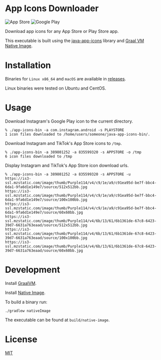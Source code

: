 App Icons Downloader
=====================

![App Store](https://www.apple.com/v/ios/app-store/d/images/overview/app_store_icon__fngcxe43zo2u_large.jpg)
![Google Play](https://www.gstatic.com/android/market_images/web/play_prism_hlock_2x.png)

Download app icons for any App Store or Play Store app. 

This executable is built using the [java-app-icons](https://github.com/petarov/java-app-icons) library and [Graal VM Native Image](https://www.graalvm.org/reference-manual/native-image).

# Installation

Binaries for `Linux x86_64` and `macOS` are available in [releases](https://github.com/petarov/java-app-icons-bin/releases).

Linux binaries were tested on Ubuntu and CentOS.

# Usage

Download Instagram's Google Play icon to the current directory.

```
% ./app-icons-bin -a com.instagram.android -s PLAYSTORE 
1 icon files downloaded to /home/users/someone/java-app-icons-bin/.
``` 

Download Instagram and TikTok's App Store icons to `/tmp`.

```
% ./app-icons-bin -a 389801252 -a 835599320 -s APPSTORE -o /tmp
6 icon files downloaded to /tmp
``` 

Display Instagram and TikTok's App Store icon download urls.

```
% ./app-icons-bin -a 389801252 -a 835599320 -s APPSTORE -u
https://is3-ssl.mzstatic.com/image/thumb/Purple114/v4/c9/1e/a9/c91ea95d-be7f-bbc4-6da1-9fa6d1e149e7/source/512x512bb.jpg
https://is3-ssl.mzstatic.com/image/thumb/Purple114/v4/c9/1e/a9/c91ea95d-be7f-bbc4-6da1-9fa6d1e149e7/source/100x100bb.jpg
https://is3-ssl.mzstatic.com/image/thumb/Purple114/v4/c9/1e/a9/c91ea95d-be7f-bbc4-6da1-9fa6d1e149e7/source/60x60bb.jpg
https://is3-ssl.mzstatic.com/image/thumb/Purple114/v4/6b/13/61/6b1361de-67c8-6423-39d7-6631a763eaad/source/512x512bb.jpg
https://is3-ssl.mzstatic.com/image/thumb/Purple114/v4/6b/13/61/6b1361de-67c8-6423-39d7-6631a763eaad/source/100x100bb.jpg
https://is3-ssl.mzstatic.com/image/thumb/Purple114/v4/6b/13/61/6b1361de-67c8-6423-39d7-6631a763eaad/source/60x60bb.jpg
``` 

# Development

Install [GraalVM](https://www.graalvm.org/docs/getting-started-with-graalvm).

Install [Native Image](https://www.graalvm.org/reference-manual/native-image).

To build a binary run:

    ./gradlew nativeImage 

The executable can be found at `build/native-image`. 

# License

[MIT](LICENSE)


